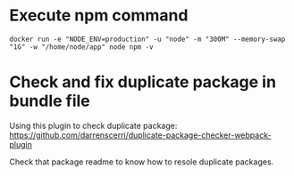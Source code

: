 # Execute npm command

```
docker run -e "NODE_ENV=production" -u "node" -m "300M" --memory-swap "1G" -w "/home/node/app" node npm -v
```

# Check and fix duplicate package in bundle file

Using this plugin to check duplicate package:
https://github.com/darrenscerri/duplicate-package-checker-webpack-plugin

Check that package readme to know how to resole duplicate packages.